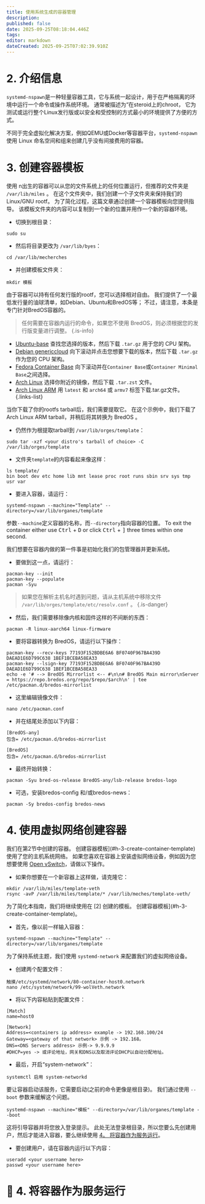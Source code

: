 ```yaml
---
title: 使用系统生成的容器管理
description:
published: false
date: 2025-09-25T08:18:04.446Z
tags:
editor: markdown
dateCreated: 2025-09-25T07:02:39.910Z
---
```


# 2. 介绍信息

`systemd-nspawn`是一种轻量容器工具，它与系统一起设计，用于在严格隔离的环境中运行一个命令或操作系统环境。 通常被描述为“在steroid上的chroot， 它为测试或运行整个Linux发行版或以安全和受控制的方式最小的环境提供了方便的方式。

不同于完全虚拟化解决方案，例如QEMU或Docker等容器平台，`systemd-nspawn` 使用 Linux 命名空间和组来创建几乎没有间接费用的容器。

# 3. 创建容器模板

使用 n出生的容器可以从您的文件系统上的任何位置运行，但推荐的文件夹是 `/var/lib/miles` 。 在这个文件夹中，我们创建一个子文件夹来保持我们的 Linux/GNU rootf。 为了简化过程，这篇文章通过创建一个容器模板向您提供指导。 该模板文件夹的内容可以复制到一个新的位置并用作一个新的容器环境。

- 切换到根目录：

```
sudo su
```

- 然后将目录更改为 `/var/lib/byes`：

```
cd /var/lib/mecherches
```

- 并创建模板文件夹：

```
mkdir 模板
```

由于容器可以持有任何发行版的rootf，您可以选择相对自由。 我们提供了一个最低发行量的油球清单，如Debian、Ubuntu和BredOS等； 不过，请注意，本条是专门针对BredOS容器的。

> 任何需要在容器内运行的命令，如果您不使用 BredOS，则必须根据您的发行版变量进行调整。
> {.is-info}

- [Ubuntu-base](https://cdimage.ubuntu.com/ubuntu-base/releases/) 查找您选择的版本，然后下载 `.tar.gz` 用于您的 CPU 架构。
- [Debian genericcloud](https://cloud.debian.org/images/cloud/) 向下滚动并点击您想要下载的版本，然后下载 `.tar.gz` 作为您的 CPU 架构。
- [Fedora Container Base](https://fedoraproject.org/misc#minimal) 向下滚动并在`Container Base`或`Container Minimal Base`之间选择。
- [Arch Linux](https://archlinux.org/download/) 选择你附近的镜像，然后下载 `.tar.zst` 文件。
- [Arch Linux ARM](https://archlinuxarm.org/os/) 用 `latest` 和 `arch64` 或 `armv7` 标签下载.tar.gz文件。
  {.links-list}

当你下载了你的rootfs tarball后，我们需要提取它。 在这个示例中，我们下载了Arch Linux ARM tarball，并稍后将其转换为 BredOS 。

- 仍然作为根提取tarball到 `/var/lib/orges/template`：

```
sudo tar -xzf <your distro's tarball of choice> -C /var/lib/orges/template
```

- 文件夹`template`的内容看起来像这样：

```
ls template/
bin boot dev etc home lib mnt lease proc root runs sbin srv sys tmp usr var
```

- 要进入容器，请运行：

```
systemd-nspawn --machine="Template" --directory=/var/lib/organes/template
```

参数`--machine`定义容器的名称，而`--directory`指向容器的位置。 To exit the container either use <kbd>Ctrl</kbd> + <kbd>D</kbd> or click <kbd>Ctrl</kbd> + <kbd>]</kbd> three times within one second.

我们想要在容器内做的第一件事是初始化我们的包管理器并更新系统。

- 要做到这一点，请运行：

```
pacman-key --init
pacman-key --populate
pacman -Syu
```

> 如果您在解析主机名时遇到问题，请从主机系统中移除文件 `/var/lib/orges/template/etc/resolv.conf` 。
> {.is-danger}

- 然后，我们需要移除像内核和固件这样的不间断的东西：

```
pacman -R linux-aarch64 linux-firmware
```

- 要将容器转换为 BredOS，请运行以下操作：

```
pacman-key --recv-keys 77193F152BDBE6A6 BF0740F967BA439D DAEAD1E6D799C638 1BEF1BCEBA58EA33
pacman-key --lsign-key 77193F152BDBE6A6 BF0740F967BA439D DAEAD1E6D799C638 1BEF1BCEBA58EA33
echo -e '# --> BredOS Mirrorlist <-- #\n\n# BredOS Main mirror\nServer = https://repo.bredos.org/repo/$repo/$arch\n' | tee /etc/pacman.d/bredos-mirrorlist
```

- 这里编辑镜像文件：

```
nano /etc/pacman.conf
```

- 并在结尾处添加以下内容：

```
[BredOS-any]
包含= /etc/pacman.d/bredos-mirrorlist

[BredOS]
包含= /etc/pacman.d/bredos-mirrorlist
```

- 最终开始转换：

```
pacman -Syu bred-os-release BredOS-any/lsb-release bredos-logo
```

- 可选，安装bredos-config 和/或bredos-news：

```
pacman -Sy bredos-config bredos-news
```

# 4. 使用虚拟网络创建容器

我们在第2节中创建的容器。 创建容器模板](#h-3-create-container-template) 使用了您的主机系统网络。 如果您喜欢在容器上安装虚拟网络设备，例如因为您想要使用 [Open vSwitch](/en/how-to/open-vswitch)，请做以下操作。

- 如果你想要在一个新容器上这样做，请克隆它：

```
mkdir /var/lib/miles/template-veth
rsync -avP /var/lib/miles/template/* /var/lib/meches/template-veth/
```

为了简化本指南，我们将继续使用在 [2] 创建的模板。 创建容器模板](#h-3-create-container-template)。

- 首先，像以前一样输入容器：

```
systemd-nspawn --machine="Template" --directory=/var/lib/organes/template
```

为了保持系统主题，我们使用 `systemd-network` 来配置我们的虚拟网络设备。

- 创建两个配置文件：

```
触摸/etc/systemd/network/80-container-host0.network
nano /etc/system/network/99-wolVeth.network
```

- 将以下内容粘贴到配置文件：

```
[Match]
name=host0

[Network]
Address=<containers ip address> example -> 192.168.100/24
Gateway=<gateway of that network> 示例 -> 192.168。
DNS=<DNS Servers address> 示例-> 9.9.9.9
#DHCP=yes -> 或评论地址，网关和DNS以及取消评论DHCP以自动分配地址。
```

- 最后，开启“system-network”：

```
systemctl 启用 system-networkd
```

要让容器启动该服务，它需要启动(之前的命令更像是根目录)。 我们通过使用 `--boot` 参数来缓解这个问题。

```
systemd-nspawn --machine="模板" --directory=/var/lib/organes/template --boot
```

这将引导容器并将您放入登录提示。 此处无法登录根目录，所以您要么先创建用户，然后才能进入容器，要么继续使用 [4。 将容器作为服务运行](#h-4-run-container-as-a-service)。

- 要创建用户，请在容器内运行以下内容：

```
useradd <your username here>
passwd <your username here>
```

# 🚀 4. 将容器作为服务运行
